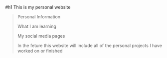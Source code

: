 #h1
This is my personal website
> Personal Information
> 
> What I am learning
> 
> My social media pages
> 
> In the feture this website will include all of the personal projects I have worked on or finished
